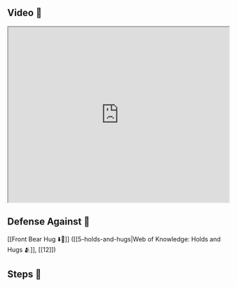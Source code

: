 ## Video 🎥

<iframe src="https://www.youtube.com/embed/61_WVedNXVE" width="100%" height="400"></iframe>

## Defense Against 🤺

[[Front Bear Hug ⬇️🐻]] ([[5-holds-and-hugs|Web of Knowledge: Holds and Hugs 🫂]], [[12]])
## Steps 👣
